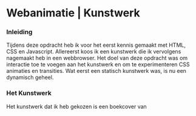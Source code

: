 <h1>Webanimatie | Kunstwerk</h1>
<h3>Inleiding</h3>
Tijdens deze opdracht heb ik voor het eerst kennis gemaakt met HTML, CSS en Javascript. Allereerst koos ik een kunstwerk die   ik vervolgens nagemaakt heb in een webbrowser. Het doel van deze opdracht was om interactie toe te voegen aan het kunstwerk   en om te experimenteren CSS animaties en transities. Wat eerst een statisch kunstwerk was, is nu een dynamisch geheel.

<h3> Het Kunstwerk</h3>
Het kunstwerk dat ik heb gekozen is een boekcover van 

